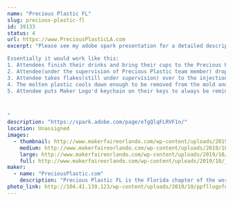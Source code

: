 ```yaml
---
name: "Precious Plastic FL"
slug: precious-plastic-fl
id: 39133
status: 4
url: https://www.PreciousPlasticLA.com
excerpt: "Please see my adobe spark presentation for a detailed description of the project.

Essentially it would work like this:
1. Attendees finish their drinks and bring their cups to the Precious Plastic station/and or RecycleMobile(16ft trailer outfitted with all the machines we are currently building)
2. Attendee(under the supervision of Precious Plastic team member) drops the cup in the hopper of the Precious Plastic shredder, watches it shredded into tiny flakes
3. Attendee takes flakes(still under supervision) over to the injection molding machine and pours the flakes down into the tube. After about 2 minutes the plastic is hot enough to inject and the attendee pulls down on the lever to inject the plastic into the mold of their choice
4. The molten plastic cools down enough to be removed from the mold and the Attendee receives their one-of-a-kind work of art that they made from the cup they were just drinking out of
5. Attendee puts Maker Logo'd keychain on their keys to always be reminded of the eye-opening experience they had at the MakeFaire and the potential of using would be wasted material to create a new piece of art, on the spot. 



"
description: "https://spark.adobe.com/page/eTgQlqFLRVF1n/"
location: Unassigned
images:
  - thumbnail: http://www.makerfaireorlando.com/wp-content/uploads/2019/10/just-keychains-cropped.jpg
    medium: http://www.makerfaireorlando.com/wp-content/uploads/2019/10/just-keychains-cropped.jpg
    large: http://www.makerfaireorlando.com/wp-content/uploads/2019/10/just-keychains-cropped.jpg
    full: http://www.makerfaireorlando.com/wp-content/uploads/2019/10/just-keychains-cropped.jpg
maker:
  - name: "PreciousPlastic.com"
    description: "Precious Plastic FL is the Florida chapter of the worldwide DIY open-source recycling project. Partner project of Precious Plastic LA we focus on events activation to showcase our machines and their capabilities. "
photo_link: http://104.41.139.123/wp-content/uploads/2019/10/ppfllogoforprintv2.jpg
---
```

